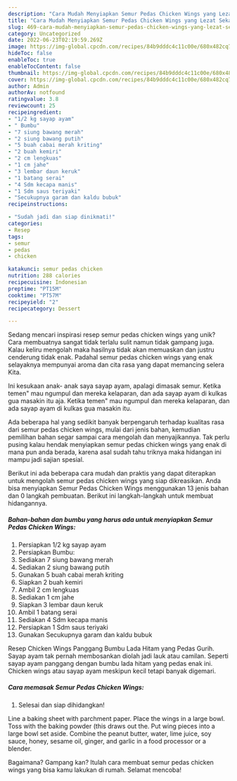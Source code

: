 ```yaml
---
description: "Cara Mudah Menyiapkan Semur Pedas Chicken Wings yang Lezat Sekali"
title: "Cara Mudah Menyiapkan Semur Pedas Chicken Wings yang Lezat Sekali"
slug: 469-cara-mudah-menyiapkan-semur-pedas-chicken-wings-yang-lezat-sekali
category: Uncategorized
date: 2022-06-23T02:19:59.269Z
image: https://img-global.cpcdn.com/recipes/84b9dddc4c11c00e/680x482cq70/semur-pedas-chicken-wings-foto-resep-utama.jpg
hideToc: false
enableToc: true
enableTocContent: false
thumbnail: https://img-global.cpcdn.com/recipes/84b9dddc4c11c00e/680x482cq70/semur-pedas-chicken-wings-foto-resep-utama.jpg
cover: https://img-global.cpcdn.com/recipes/84b9dddc4c11c00e/680x482cq70/semur-pedas-chicken-wings-foto-resep-utama.jpg
author: Admin
authorAv: notfound
ratingvalue: 3.8
reviewcount: 25
recipeingredient:
- "1/2 kg sayap ayam"
- " Bumbu"
- "7 siung bawang merah"
- "2 siung bawang putih"
- "5 buah cabai merah kriting"
- "2 buah kemiri"
- "2 cm lengkuas"
- "1 cm jahe"
- "3 lembar daun keruk"
- "1 batang serai"
- "4 Sdm kecapa manis"
- "1 Sdm saus teriyaki"
- "Secukupnya garam dan kaldu bubuk"
recipeinstructions:

- "Sudah jadi dan siap dinikmati!"
categories:
- Resep
tags:
- semur
- pedas
- chicken

katakunci: semur pedas chicken 
nutrition: 288 calories
recipecuisine: Indonesian
preptime: "PT15M"
cooktime: "PT57M"
recipeyield: "2"
recipecategory: Dessert

---
```





Sedang mencari inspirasi resep semur pedas chicken wings yang unik? Cara membuatnya sangat tidak terlalu sulit namun tidak gampang juga. Kalau keliru mengolah maka hasilnya tidak akan memuaskan dan justru cenderung tidak enak. Padahal semur pedas chicken wings yang enak selayaknya mempunyai aroma dan cita rasa yang dapat memancing selera Kita.





Ini kesukaan anak- anak saya sayap ayam, apalagi dimasak semur. Ketika temen&#34; mau ngumpul dan mereka kelaparan, dan ada sayap ayam di kulkas gua masakin itu aja. Ketika temen&#34; mau ngumpul dan mereka kelaparan, dan ada sayap ayam di kulkas gua masakin itu.

Ada beberapa hal yang sedikit banyak berpengaruh terhadap kualitas rasa dari semur pedas chicken wings, mulai dari jenis bahan, kemudian pemilihan bahan segar sampai cara mengolah dan menyajikannya. Tak perlu pusing kalau hendak menyiapkan semur pedas chicken wings yang enak di mana pun anda berada, karena asal sudah tahu triknya maka hidangan ini mampu jadi sajian spesial.






Berikut ini ada beberapa cara mudah dan praktis yang dapat diterapkan untuk mengolah semur pedas chicken wings yang siap dikreasikan. Anda bisa menyiapkan Semur Pedas Chicken Wings menggunakan 13 jenis bahan dan 0 langkah pembuatan. Berikut ini langkah-langkah untuk membuat hidangannya.

<!--inarticleads1-->

##### Bahan-bahan dan bumbu yang harus ada untuk menyiapkan Semur Pedas Chicken Wings:

1. Persiapkan 1/2 kg sayap ayam
1. Persiapkan  Bumbu:
1. Sediakan 7 siung bawang merah
1. Sediakan 2 siung bawang putih
1. Gunakan 5 buah cabai merah kriting
1. Siapkan 2 buah kemiri
1. Ambil 2 cm lengkuas
1. Sediakan 1 cm jahe
1. Siapkan 3 lembar daun keruk
1. Ambil 1 batang serai
1. Sediakan 4 Sdm kecapa manis
1. Persiapkan 1 Sdm saus teriyaki
1. Gunakan Secukupnya garam dan kaldu bubuk


Resep Chicken Wings Panggang Bumbu Lada Hitam yang Pedas Gurih. Sayap ayam tak pernah membosankan diolah jadi lauk atau camilan. Seperti sayap ayam panggang dengan bumbu lada hitam yang pedas enak ini. Chicken wings atau sayap ayam meskipun kecil tetapi banyak digemari. 

<!--inarticleads2-->

##### Cara memasak Semur Pedas Chicken Wings:


1. Selesai dan siap dihidangkan!

Line a baking sheet with parchment paper. Place the wings in a large bowl. Toss with the baking powder (this draws out the. Put wing pieces into a large bowl set aside. Combine the peanut butter, water, lime juice, soy sauce, honey, sesame oil, ginger, and garlic in a food processor or a blender. 

Bagaimana? Gampang kan? Itulah cara membuat semur pedas chicken wings yang bisa kamu lakukan di rumah. Selamat mencoba!
